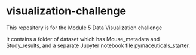 # visualization-challenge

This repository is for the Module 5 Data Visualization challenge

It contains a folder of dataset which has Mouse_metadata and Study_results, and a separate Jupyter notebook file pymaceuticals_starter.
